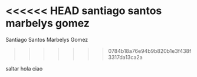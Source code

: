 <<<<<< HEAD
santiago santos
marbelys gomez
=======
Santiago Santos
Marbelys Gomez
>>>>>>> 0784b18a76e94b9b820b1e3f438f3317da13ca2a

saltar
hola
ciao
